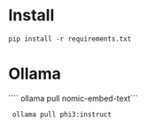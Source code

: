 # Install
 ```pip install -r requirements.txt```

 # Ollama

 ```` ollama pull nomic-embed-text```

 ``` ollama pull phi3:instruct```